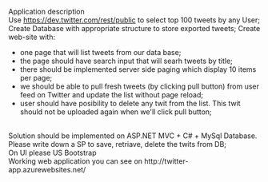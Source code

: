 Application description </br>
Use https://dev.twitter.com/rest/public to select top 100 tweets by any User;
Create Database with appropriate structure to store exported tweets;
Create web-site with:
 - one page that will list tweets from our data base;
 - the page should have search input that will searh tweets by title;
 - there should be implemented server side paging which display 10 items per page;
 - we should be able to pull fresh tweets (by clicking pull button) from user feed on Twitter and update the list without page reload;
 - user should have posibility to delete any twit from the list. This twit should not be uploaded again when we'll click pull button;
 <br/>
Solution should be implemented on ASP.NET MVC + C# + MySql Database. Please write down a SP to save, retriave, delete the twits from DB; 
<br/>On UI please US Bootstrap </br>
Working web application you can see on http://twitter-app.azurewebsites.net/
